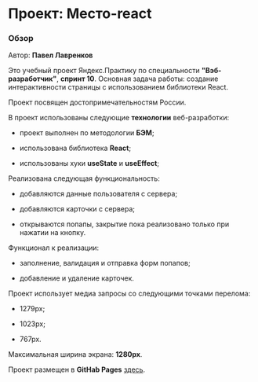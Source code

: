 # Проект: Место-react

### Обзор

Автор: **Павел Лавренков**

Это учебный проект Яндекс.Практику по специальности **"Вэб-разработчик"**, **спринт 10**. Основная задача работы: создание интерактивности страницы с использованием библиотеки React.

Проект посвящен достопримечательностям России.

В проект использованы следующие **технологии** веб-разработки:

* проект выполнен по методологии **БЭМ**;

* использована библиотека **React**;

* использованы хуки **useState** и **useEffect**;

Реализована следующая функциональность:

* добавляются данные пользователя с сервера;

* добавляются карточки с сервера;

* открываются попапы, закрытие пока реализовано только при нажатии на кнопку.

Функционал к реализации:

* заполнение, валидация и отправка форм попапов;

* добавление и удаление карточек.

Проект использует медиа запросы со следующими точками перелома:

* 1279px;

* 1023px;

* 767px.

Максимальная ширина экрана: **1280px**.

Проект размещен в **GitHab Pages** [здесь](https://plavrenkov.github.io/mesto/).